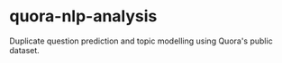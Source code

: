 # quora-nlp-analysis
Duplicate question prediction and topic modelling using Quora's public dataset.
